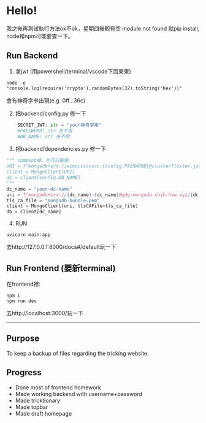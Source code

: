 # Hello!

我之後再測試執行方法ok不ok，星期四後較有空
module not found 就pip install, node和npm可能要查一下。

## Run Backend
1. 拿jwt (用powershell/terminal/vscode下面東東)
```terminal
node -e "console.log(require('crypto').randomBytes(32).toString('hex'))"
```
會有神奇字串出現(e.g. 0ff...36c)

2. 把backend/config.py 修一下
```python
    SECRET_JWT: str = "your神奇字串"
    #PASSWORD: str 先不用
    #DB_NAME: str 先不用
```
3. 把backend/dependencies.py 修一下
```python
""" comment掉、也可以刪掉
URI = f"mongodb+srv://aimccccccccc:{config.PASSWORD}@clusterfluster.jzaut.mongodb.net/?retryWrites=true&w=majority&appName=ClusterFluster"
client = MongoClient(URI)
db = client[config.DB_NAME]
"""
dc_name = "your-dc-name"
uri = f"mongodb+srv://{dc_name}:{dc_name}@gdg-mongodb.chih-hao.xyz/{dc_name}?authMechanism=SCRAM-SHA-256&tls=true"
tls_ca_file = "mongodb-bundle.pem"
client = MongoClient(uri, tlsCAFile=tls_ca_file)
db = client[dc_name]
```
4. RUN
```terminal
uvicorn main:app
```
去http://127.0.0.1:8000/docs#/default玩一下
## Run Frontend (要新terminal)
在frontend裡:
```terminal
npm i
npm run dev
```
去http://localhost:3000/玩一下

-------
## Purpose
To keep a backup of files regarding the tricking website.

## Progress
- Done most of frontend homework
- Made working backend with username+password
- Made tricktionary
- Made topbar
- Made draft homepage
